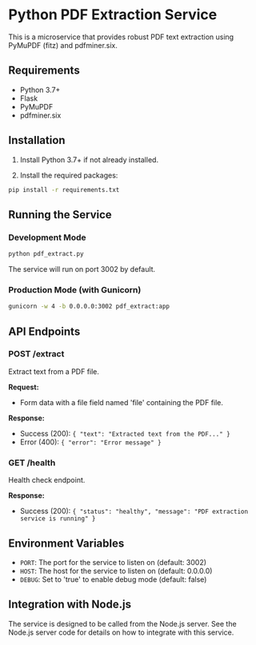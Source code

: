 # Python PDF Extraction Service

This is a microservice that provides robust PDF text extraction using PyMuPDF (fitz) and pdfminer.six.

## Requirements

- Python 3.7+
- Flask
- PyMuPDF
- pdfminer.six

## Installation

1. Install Python 3.7+ if not already installed.

2. Install the required packages:

```bash
pip install -r requirements.txt
```

## Running the Service

### Development Mode

```bash
python pdf_extract.py
```

The service will run on port 3002 by default.

### Production Mode (with Gunicorn)

```bash
gunicorn -w 4 -b 0.0.0.0:3002 pdf_extract:app
```

## API Endpoints

### POST /extract

Extract text from a PDF file.

**Request:**
- Form data with a file field named 'file' containing the PDF file.

**Response:**
- Success (200): `{ "text": "Extracted text from the PDF..." }`
- Error (400): `{ "error": "Error message" }`

### GET /health

Health check endpoint.

**Response:**
- Success (200): `{ "status": "healthy", "message": "PDF extraction service is running" }`

## Environment Variables

- `PORT`: The port for the service to listen on (default: 3002)
- `HOST`: The host for the service to listen on (default: 0.0.0.0)
- `DEBUG`: Set to 'true' to enable debug mode (default: false)

## Integration with Node.js

The service is designed to be called from the Node.js server. See the Node.js server code for details on how to integrate with this service. 